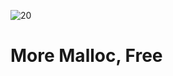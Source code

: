 ![20](https://github.com/manningstinson/holbertonschool-low_level_programming/assets/104523090/69eca16a-1640-4a90-a457-bd3121707115)
 # More Malloc, Free
